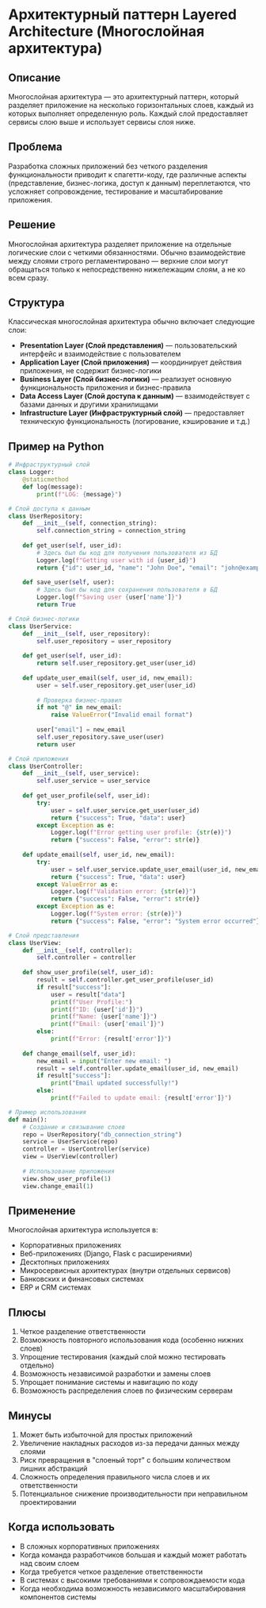 # Архитектурный паттерн Layered Architecture (Многослойная архитектура)

## Описание
Многослойная архитектура — это архитектурный паттерн, который разделяет приложение на несколько горизонтальных слоев, каждый из которых выполняет определенную роль. Каждый слой предоставляет сервисы слою выше и использует сервисы слоя ниже.

## Проблема
Разработка сложных приложений без четкого разделения функциональности приводит к спагетти-коду, где различные аспекты (представление, бизнес-логика, доступ к данным) переплетаются, что усложняет сопровождение, тестирование и масштабирование приложения.

## Решение
Многослойная архитектура разделяет приложение на отдельные логические слои с четкими обязанностями. Обычно взаимодействие между слоями строго регламентировано — верхние слои могут обращаться только к непосредственно нижележащим слоям, а не ко всем сразу.

## Структура
Классическая многослойная архитектура обычно включает следующие слои:
- **Presentation Layer (Слой представления)** — пользовательский интерфейс и взаимодействие с пользователем
- **Application Layer (Слой приложения)** — координирует действия приложения, не содержит бизнес-логики
- **Business Layer (Слой бизнес-логики)** — реализует основную функциональность приложения и бизнес-правила
- **Data Access Layer (Слой доступа к данным)** — взаимодействует с базами данных и другими хранилищами
- **Infrastructure Layer (Инфраструктурный слой)** — предоставляет техническую функциональность (логирование, кэширование и т.д.)

## Пример на Python

```python
# Инфраструктурный слой
class Logger:
    @staticmethod
    def log(message):
        print(f"LOG: {message}")

# Слой доступа к данным
class UserRepository:
    def __init__(self, connection_string):
        self.connection_string = connection_string
    
    def get_user(self, user_id):
        # Здесь был бы код для получения пользователя из БД
        Logger.log(f"Getting user with id {user_id}")
        return {"id": user_id, "name": "John Doe", "email": "john@example.com"}
    
    def save_user(self, user):
        # Здесь был бы код для сохранения пользователя в БД
        Logger.log(f"Saving user {user['name']}")
        return True

# Слой бизнес-логики
class UserService:
    def __init__(self, user_repository):
        self.user_repository = user_repository
    
    def get_user(self, user_id):
        return self.user_repository.get_user(user_id)
    
    def update_user_email(self, user_id, new_email):
        user = self.user_repository.get_user(user_id)
        
        # Проверка бизнес-правил
        if not "@" in new_email:
            raise ValueError("Invalid email format")
        
        user["email"] = new_email
        self.user_repository.save_user(user)
        return user

# Слой приложения
class UserController:
    def __init__(self, user_service):
        self.user_service = user_service
    
    def get_user_profile(self, user_id):
        try:
            user = self.user_service.get_user(user_id)
            return {"success": True, "data": user}
        except Exception as e:
            Logger.log(f"Error getting user profile: {str(e)}")
            return {"success": False, "error": str(e)}
    
    def update_email(self, user_id, new_email):
        try:
            user = self.user_service.update_user_email(user_id, new_email)
            return {"success": True, "data": user}
        except ValueError as e:
            Logger.log(f"Validation error: {str(e)}")
            return {"success": False, "error": str(e)}
        except Exception as e:
            Logger.log(f"System error: {str(e)}")
            return {"success": False, "error": "System error occurred"}

# Слой представления
class UserView:
    def __init__(self, controller):
        self.controller = controller
    
    def show_user_profile(self, user_id):
        result = self.controller.get_user_profile(user_id)
        if result["success"]:
            user = result["data"]
            print(f"User Profile:")
            print(f"ID: {user['id']}")
            print(f"Name: {user['name']}")
            print(f"Email: {user['email']}")
        else:
            print(f"Error: {result['error']}")
    
    def change_email(self, user_id):
        new_email = input("Enter new email: ")
        result = self.controller.update_email(user_id, new_email)
        if result["success"]:
            print("Email updated successfully!")
        else:
            print(f"Failed to update email: {result['error']}")

# Пример использования
def main():
    # Создание и связывание слоев
    repo = UserRepository("db_connection_string")
    service = UserService(repo)
    controller = UserController(service)
    view = UserView(controller)
    
    # Использование приложения
    view.show_user_profile(1)
    view.change_email(1)
```

## Применение
Многослойная архитектура используется в:
- Корпоративных приложениях
- Веб-приложениях (Django, Flask с расширениями)
- Десктопных приложениях
- Микросервисных архитектурах (внутри отдельных сервисов)
- Банковских и финансовых системах
- ERP и CRM системах

## Плюсы
1. Четкое разделение ответственности
2. Возможность повторного использования кода (особенно нижних слоев)
3. Упрощение тестирования (каждый слой можно тестировать отдельно)
4. Возможность независимой разработки и замены слоев
5. Упрощает понимание системы и навигацию по коду
6. Возможность распределения слоев по физическим серверам

## Минусы
1. Может быть избыточной для простых приложений
2. Увеличение накладных расходов из-за передачи данных между слоями
3. Риск превращения в "слоеный торт" с большим количеством лишних абстракций
4. Сложность определения правильного числа слоев и их ответственности
5. Потенциальное снижение производительности при неправильном проектировании

## Когда использовать
- В сложных корпоративных приложениях
- Когда команда разработчиков большая и каждый может работать над своим слоем
- Когда требуется четкое разделение ответственности
- В системах с высокими требованиями к сопровождаемости кода
- Когда необходима возможность независимого масштабирования компонентов системы